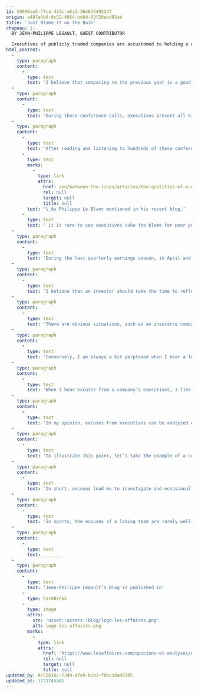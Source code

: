 ```yaml
---
id: 59690aa5-77ca-413c-a8a3-36e6b549234f
origin: a497a4b0-0c52-4054-bd4d-63f28abd85ab
title: 'Just Blame it on the Rain'
chapeau: |-
  BY JEAN-PHILIPPE LEGAULT, GUEST CONTRIBUTOR

  Executives of publicly traded companies are accustomed to holding a conference call for analysts and investors after the release of their quarterly financial results. During these calls, they present their company’s results and compare performance to the same period of the previous year.
html_content:
  -
    type: paragraph
    content:
      -
        type: text
        text: 'I believe that comparing to the previous year is a good approach since there is often some seasonality between quarters. For example, a toy store will generate more revenue during the holiday season (October, November, and December) than in the first few months of the year (January, February, and March). It is therefore natural to want to compare the holiday season of 2023 with that of 2022.'
  -
    type: paragraph
    content:
      -
        type: text
        text: 'During these conference calls, executives present all kinds of explanations to justify their performance. For example, revenue growth can come from signing new clients, opening stores, completing a significant acquisition, or launching a new product. When results do not meet expectations, we can hear justifications such as: the economy is slowing down, competition is fierce, or one-time expenses have weighed on the results.'
  -
    type: paragraph
    content:
      -
        type: text
        text: 'After reading and listening to hundreds of these conferences, I realize that executives often attribute good performance to their actions, while poor performance is blamed on external factors.'
      -
        type: text
        marks:
          -
            type: link
            attrs:
              href: /en/between-the-lines/articles/the-qualities-of-a-good-annual-letter-from-the-ceo-to-shareholders/
              rel: null
              target: null
              title: null
        text: "\_As Philippe Le Blanc mentioned in his recent blog,"
      -
        type: text
        text: ' it is rare to see executives take the blame for poor performance.'
  -
    type: paragraph
    content:
      -
        type: text
        text: 'During the last quarterly earnings season, in April and May, I noticed that several companies whose results were weaker than expected blamed the weather. It’s a classic excuse in investment, but I felt it was used more often than usual. It is true that January 2024 was harsh in some regions of North America. But is that enough to justify underperformance?'
  -
    type: paragraph
    content:
      -
        type: text
        text: 'I believe that an investor should take the time to reflect on the excuses put forward by executives and draw their own conclusions.'
  -
    type: paragraph
    content:
      -
        type: text
        text: 'There are obvious situations, such as an insurance company mentioning that the weather caused more claims than usual. A harsh winter will likely cause more road accidents. Similarly, an agricultural company will be affected by poor weather conditions.'
  -
    type: paragraph
    content:
      -
        type: text
        text: 'Conversely, I am always a bit perplexed when I hear a furniture store chain or a pharmaceutical company claim to have been affected by bad weather. The weather can certainly have had an impact on their results, but such an excuse is sometimes a bit convenient. Is it really the weather that caused difficulties, or rather poor execution by the executives?'
  -
    type: paragraph
    content:
      -
        type: text
        text: 'When I hear excuses from a company’s executives, I like to take a look at its competitors to see if they are facing the same difficulties. This allows me to determine if it is a generalized issue in the industry or specific to the company.'
  -
    type: paragraph
    content:
      -
        type: text
        text: 'In my opinion, excuses from executives can be analyzed on two levels.'
  -
    type: paragraph
    content:
      -
        type: text
        text: 'To illustrate this point, let’s take the example of a company that says it had difficulty recruiting, which led to lower-than-expected growth. The first level would be to conclude that the job market is tight. An analysis on the second level would lead me to compare employee salaries to those of competitors or to evaluate the firm’s reputation. At the first level, one might conclude an external problem, while the second level could potentially reveal an internal problem. Upon reflection, you will almost never hear an executive say that poor corporate culture led to high turnover and hiring difficulties. It is our job as investors to seek to understand the source of the problems related to excuses.'
  -
    type: paragraph
    content:
      -
        type: text
        text: 'In short, excuses lead me to investigate and occasionally discover issues that are deeper than the initial excuse. Generally, we trust the executives of the companies we hold in our portfolio. However, we make sure to remain objective and verify the executives’ statements when the excuses seem far-fetched.'
  -
    type: paragraph
    content:
      -
        type: text
        text: 'In sports, the excuses of a losing team are rarely well-received. The same culture should be adopted in the corporate world.'
  -
    type: paragraph
    content:
      -
        type: text
        text: _______
  -
    type: paragraph
    content:
      -
        type: text
        text: 'Jean-Philippe Legault’s Blog is published in'
      -
        type: hardBreak
      -
        type: image
        attrs:
          src: 'asset::assets::blog/logo-les-affaires.png'
          alt: logo-les-affaires.png
        marks:
          -
            type: link
            attrs:
              href: 'https://www.lesaffaires.com/opinions-et-analyses/entre-les-lignes-2/'
              rel: null
              target: null
              title: null
updated_by: 9c55616c-7340-47e9-bc83-f0bc3da40785
updated_at: 1721745941
---
```


